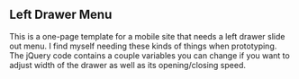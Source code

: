 Left Drawer Menu
------------------

This is a one-page template for a mobile site that needs a left drawer slide out menu. I find myself needing these kinds of things when prototyping. The jQuery code contains a couple variables you can change if you want to adjust width of the drawer as well as its opening/closing speed.